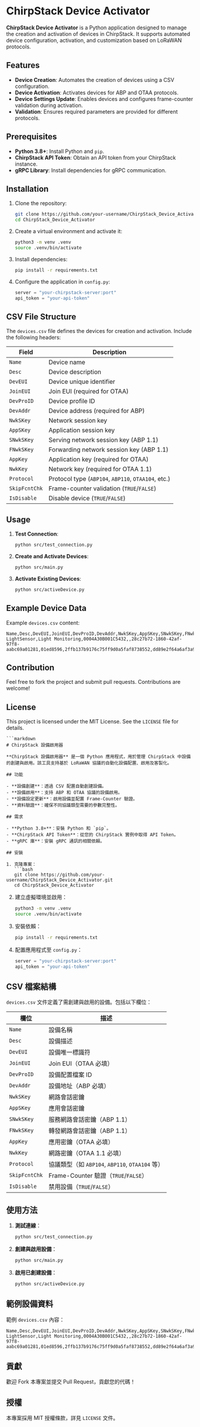 # ChirpStack Device Activator

**ChirpStack Device Activator** is a Python application designed to manage the creation and activation of devices in ChirpStack. It supports automated device configuration, activation, and customization based on LoRaWAN protocols.

## Features

- **Device Creation**: Automates the creation of devices using a CSV configuration.
- **Device Activation**: Activates devices for ABP and OTAA protocols.
- **Device Settings Update**: Enables devices and configures frame-counter validation during activation.
- **Validation**: Ensures required parameters are provided for different protocols.

## Prerequisites

- **Python 3.8+**: Install Python and `pip`.
- **ChirpStack API Token**: Obtain an API token from your ChirpStack instance.
- **gRPC Library**: Install dependencies for gRPC communication.

## Installation

1. Clone the repository:
   ```bash
   git clone https://github.com/your-username/ChirpStack_Device_Activator.git
   cd ChirpStack_Device_Activator
   ```

2. Create a virtual environment and activate it:
   ```bash
   python3 -m venv .venv
   source .venv/bin/activate
   ```

3. Install dependencies:
   ```bash
   pip install -r requirements.txt
   ```

4. Configure the application in `config.py`:
   ```python
   server = "your-chirpstack-server:port"
   api_token = "your-api-token"
   ```

## CSV File Structure

The `devices.csv` file defines the devices for creation and activation. Include the following headers:

| **Field**        | **Description**                                      |
|-------------------|------------------------------------------------------|
| `Name`           | Device name                                          |
| `Desc`           | Device description                                   |
| `DevEUI`         | Device unique identifier                             |
| `JoinEUI`        | Join EUI (required for OTAA)                         |
| `DevProID`       | Device profile ID                                    |
| `DevAddr`        | Device address (required for ABP)                    |
| `NwkSKey`        | Network session key                                  |
| `AppSKey`        | Application session key                              |
| `SNwkSKey`       | Serving network session key (ABP 1.1)                |
| `FNwkSKey`       | Forwarding network session key (ABP 1.1)             |
| `AppKey`         | Application key (required for OTAA)                  |
| `NwkKey`         | Network key (required for OTAA 1.1)                  |
| `Protocol`       | Protocol type (`ABP104`, `ABP110`, `OTAA104`, etc.)  |
| `SkipFcntChk`    | Frame-counter validation (`TRUE`/`FALSE`)            |
| `IsDisable`      | Disable device (`TRUE`/`FALSE`)                      |

## Usage

1. **Test Connection**:
   ```bash
   python src/test_connection.py
   ```

2. **Create and Activate Devices**:
   ```bash
   python src/main.py
   ```

3. **Activate Existing Devices**:
   ```bash
   python src/activeDevice.py
   ```

## Example Device Data

Example `devices.csv` content:
```csv
Name,Desc,DevEUI,JoinEUI,DevProID,DevAddr,NwkSKey,AppSKey,SNwkSKey,FNwkSKey,AppKey,NwkKey,Protocol,SkipFcntChk,IsDisable
LightSensor,Light Monitoring,0004A30B001C5432,,28c27b72-1860-42af-97f8-aabc69a01281,01ed8596,2ffb137b9176c75ff9d0a5faf8738552,dd89e2f64a6af3a90d50f9610a29fd06,,,,ABP104,TRUE,FALSE
```

## Contribution

Feel free to fork the project and submit pull requests. Contributions are welcome!

## License

This project is licensed under the MIT License. See the `LICENSE` file for details.
```
```markdown
# ChirpStack 設備啟用器

**ChirpStack 設備啟用器** 是一個 Python 應用程式，用於管理 ChirpStack 中設備的創建與啟用。該工具支持基於 LoRaWAN 協議的自動化設備配置、啟用及客製化。

## 功能

- **設備創建**：透過 CSV 配置自動創建設備。
- **設備啟用**：支持 ABP 和 OTAA 協議的設備啟用。
- **設備設定更新**：啟用設備並配置 Frame-Counter 驗證。
- **資料驗證**：確保不同協議類型需要的參數完整性。

## 需求

- **Python 3.8+**：安裝 Python 和 `pip`。
- **ChirpStack API Token**：從您的 ChirpStack 實例中取得 API Token。
- **gRPC 庫**：安裝 gRPC 通訊的相關依賴。

## 安裝

1. 克隆專案：
   ```bash
   git clone https://github.com/your-username/ChirpStack_Device_Activator.git
   cd ChirpStack_Device_Activator
   ```

2. 建立虛擬環境並啟用：
   ```bash
   python3 -m venv .venv
   source .venv/bin/activate
   ```

3. 安裝依賴：
   ```bash
   pip install -r requirements.txt
   ```

4. 配置應用程式至 `config.py`：
   ```python
   server = "your-chirpstack-server:port"
   api_token = "your-api-token"
   ```

## CSV 檔案結構

`devices.csv` 文件定義了需創建與啟用的設備。包括以下欄位：

| **欄位**          | **描述**                                             |
|-------------------|-----------------------------------------------------|
| `Name`           | 設備名稱                                             |
| `Desc`           | 設備描述                                             |
| `DevEUI`         | 設備唯一標識符                                       |
| `JoinEUI`        | Join EUI（OTAA 必填）                                 |
| `DevProID`       | 設備配置檔案 ID                                      |
| `DevAddr`        | 設備地址（ABP 必填）                                  |
| `NwkSKey`        | 網路會話密鑰                                         |
| `AppSKey`        | 應用會話密鑰                                         |
| `SNwkSKey`       | 服務網路會話密鑰（ABP 1.1）                           |
| `FNwkSKey`       | 轉發網路會話密鑰（ABP 1.1）                           |
| `AppKey`         | 應用密鑰（OTAA 必填）                                 |
| `NwkKey`         | 網路密鑰（OTAA 1.1 必填）                             |
| `Protocol`       | 協議類型（如 `ABP104`, `ABP110`, `OTAA104` 等）       |
| `SkipFcntChk`    | Frame-Counter 驗證（`TRUE`/`FALSE`）                  |
| `IsDisable`      | 禁用設備（`TRUE`/`FALSE`）                            |

## 使用方法

1. **測試連線**：
   ```bash
   python src/test_connection.py
   ```

2. **創建與啟用設備**：
   ```bash
   python src/main.py
   ```

3. **啟用已創建設備**：
   ```bash
   python src/activeDevice.py
   ```

## 範例設備資料

範例 `devices.csv` 內容：
```csv
Name,Desc,DevEUI,JoinEUI,DevProID,DevAddr,NwkSKey,AppSKey,SNwkSKey,FNwkSKey,AppKey,NwkKey,Protocol,SkipFcntChk,IsDisable
LightSensor,Light Monitoring,0004A30B001C5432,,28c27b72-1860-42af-97f8-aabc69a01281,01ed8596,2ffb137b9176c75ff9d0a5faf8738552,dd89e2f64a6af3a90d50f9610a29fd06,,,,ABP104,TRUE,FALSE
```

## 貢獻

歡迎 Fork 本專案並提交 Pull Request，貢獻您的代碼！

## 授權

本專案採用 MIT 授權條款，詳見 `LICENSE` 文件。
```